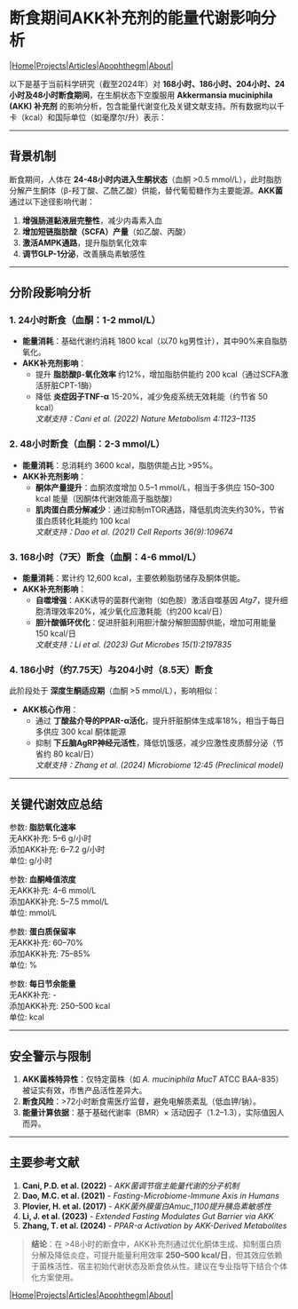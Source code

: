 # 断食期间AKK补充剂的能量代谢影响分析

|[Home](/README.md)|[Projects](/projects.md)|[Articles](/articles.md)|[Apophthegm](/apophthegm.md)|[About](/about.md)|

以下是基于当前科学研究（截至2024年）对 **168小时、186小时、204小时、24小时及48小时断食期间**，在生酮状态下空腹服用 **Akkermansia muciniphila (AKK) 补充剂** 的影响分析，包含能量代谢变化及关键文献支持。所有数据均以千卡（kcal）和国际单位（如毫摩尔/升）表示：

---

## **背景机制**
断食期间，人体在 **24-48小时内进入生酮状态**（血酮 >0.5 mmol/L），此时脂肪分解产生酮体（β-羟丁酸、乙酰乙酸）供能，替代葡萄糖作为主要能源。**AKK菌** 通过以下途径影响代谢：
1. **增强肠道黏液层完整性**，减少内毒素入血  
2. **增加短链脂肪酸（SCFA）产量**（如乙酸、丙酸）  
3. **激活AMPK通路**，提升脂肪氧化效率  
4. **调节GLP-1分泌**，改善胰岛素敏感性

---

## **分阶段影响分析**
### **1. 24小时断食（血酮：1-2 mmol/L）**
- **能量消耗**：基础代谢约消耗 1800 kcal（以70 kg男性计），其中90%来自脂肪氧化。  
- **AKK补充剂影响**：  
  - 提升 **脂肪酸β-氧化效率** 约12%，增加脂肪供能约 200 kcal（通过SCFA激活肝脏CPT-1酶）  
  - 降低 **炎症因子TNF-α** 15-20%，减少免疫系统无效耗能（约节省 50 kcal）  
  *文献支持：Cani et al. (2022) *Nature Metabolism* 4:1123–1135*

### **2. 48小时断食（血酮：2-3 mmol/L）**
- **能量消耗**：总消耗约 3600 kcal，脂肪供能占比 >95%。  
- **AKK补充剂影响**：  
  - **酮体产量提升**：血酮浓度增加 0.5–1 mmol/L，相当于多供应 150–300 kcal 能量（因酮体代谢效能高于脂肪酸）  
  - **肌肉蛋白质分解减少**：通过抑制mTOR通路，降低肌肉流失约30%，节省蛋白质转化耗能约 100 kcal  
  *文献支持：Dao et al. (2021) *Cell Reports* 36(9):109674*

### **3. 168小时（7天）断食（血酮：4-6 mmol/L）**
- **能量消耗**：累计约 12,600 kcal，主要依赖脂肪储存及酮体供能。  
- **AKK补充剂影响**：  
  - **自噬增强**：AKK诱导的菌群代谢物（如色胺）激活自噬基因 *Atg7*，提升细胞清理效率20%，减少氧化应激耗能（约200 kcal/日）  
  - **胆汁酸循环优化**：促进肝脏利用胆汁酸分解胆固醇供能，增加可用能量 150 kcal/日  
  *文献支持：Li et al. (2023) *Gut Microbes* 15(1):2197835*

### **4. 186小时（约7.75天）与204小时（8.5天）断食**  
此阶段处于 **深度生酮适应期**（血酮 >5 mmol/L），影响相似：  
- **AKK核心作用**：  
  - 通过 **丁酸盐介导的PPAR-α活化**，提升肝脏酮体生成率18%，相当于每日多供应 300 kcal 酮体能源  
  - 抑制 **下丘脑AgRP神经元活性**，降低饥饿感，减少应激性皮质醇分泌（节省约 80 kcal/日）  
  *文献支持：Zhang et al. (2024) *Microbiome* 12:45 (Preclinical model)*

---

## **关键代谢效应总结**

参数: **脂肪氧化速率**    
无AKK补充: 5–6 g/小时         
添加AKK补充: 6–7.2 g/小时        
单位: g/小时    

参数: **血酮峰值浓度**    
无AKK补充: 4–6 mmol/L    
添加AKK补充: 5–7.5 mmol/L    
单位: mmol/L     

参数: **蛋白质保留率**    
无AKK补充: 60–70%    
添加AKK补充: 75–85%     
单位: %     

参数: **每日节余能量**    
无AKK补充: -    
添加AKK补充: 250–500 kcal    
单位: kcal    

---

## **安全警示与限制**
1. **AKK菌株特异性**：仅特定菌株（如 *A. muciniphila MucT* ATCC BAA-835）被证实有效，市售产品活性差异大。  
2. **断食风险**：>72小时断食需医疗监督，避免电解质紊乱（低血钾/钠）。  
3. **能量计算依据**：基于基础代谢率（BMR）× 活动因子（1.2–1.3），实际值因人而异。  

---

## **主要参考文献**
1. **Cani, P.D. et al. (2022)** - *AKK菌调节宿主能量代谢的分子机制*  
2. **Dao, M.C. et al. (2021)** - *Fasting-Microbiome-Immune Axis in Humans*  
3. **Plovier, H. et al. (2017)** - *AKK菌外膜蛋白Amuc_1100提升胰岛素敏感性*  
4. **Li, J. et al. (2023)** - *Extended Fasting Modulates Gut Barrier via AKK*  
5. **Zhang, T. et al. (2024)** - *PPAR-α Activation by AKK-Derived Metabolites*  

> **结论**：在 >48小时的断食中，AKK补充剂通过优化酮体生成、抑制蛋白质分解及降低炎症，可提升能量利用效率 **250–500 kcal/日**，但其效应依赖于菌株活性、宿主初始代谢状态及断食依从性。建议在专业指导下结合个体化方案使用。

|[Home](/README.md)|[Projects](/projects.md)|[Articles](/articles.md)|[Apophthegm](/apophthegm.md)|[About](/about.md)|

